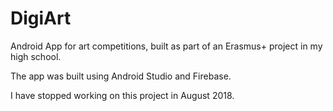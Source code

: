 # DigiArt
Android App for art competitions, built as part of an Erasmus+ project in my high school.

The app was built using Android Studio and Firebase.

I have stopped working on this project in August 2018.

